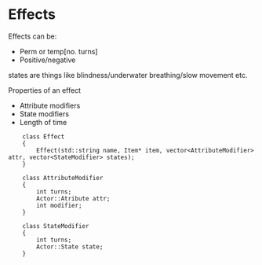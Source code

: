 Effects
=======

Effects can be:
* Perm or temp[no. turns]
* Positive/negative

states are things like blindness/underwater breathing/slow movement etc.


Properties of an effect

* Attribute modifiers
* State modifiers
* Length of time
```
    class Effect
    {
	    Effect(std::string name, Item* item, vector<AttributeModifier> attr, vector<StateModifier> states);
    }

    class AttributeModifier
    {
	    int turns;
	    Actor::Atribute attr;
	    int modifier;
    }

    class StateModifier
    {
	    int turns;
	    Actor::State state;
    }
```
